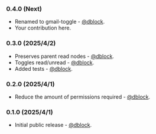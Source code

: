 ### 0.4.0 (Next)

* Renamed to gmail-toggle - [@dblock](https://github.com/dblock).
* Your contribution here.

### 0.3.0 (2025/4/2)

* Preserves parent read nodes - [@dblock](https://github.com/dblock).
* Toggles read/unread - [@dblock](https://github.com/dblock).
* Added tests - [@dblock](https://github.com/dblock).

### 0.2.0 (2025/4/1)

* Reduce the amount of permissions required - [@dblock](https://github.com/dblock).

### 0.1.0 (2025/4/1)

* Initial public release - [@dblock](https://github.com/dblock).
